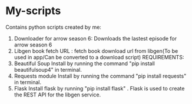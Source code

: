 # My-scripts

Contains python scripts created by me:
1. Downloader for arrow season 6: Downloads the lastest episode for arrow season 6
2. Libgen book fetch URL : fetch book download url from libgen(To be used in app/Can be converted to a download script)
REQUIREMENTS:
1. Beautiful Soup
    Install by running the command "pip install beautifulsoup4" in terminal.
2. Requests module
    Install by running the command "pip install requests" in terminal.
3. Flask
    Install flask by running "pip install flask" . Flask is used to create the REST API for the libgen service.